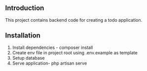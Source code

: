 ## Introduction

This project contains backend code for creating a todo application.

## Installation
1. Install dependencies - composer install
2. Create env file in project root using .env.example as template
3. Setup database
4. Serve application- php artisan serve

